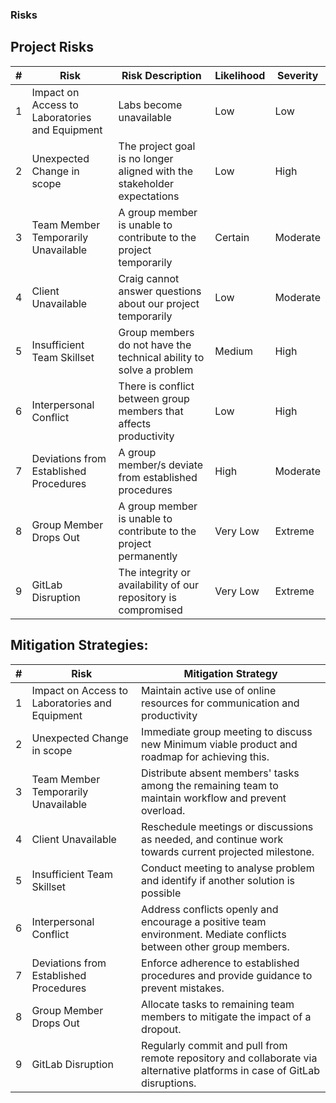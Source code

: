 ### Risks

##  Project Risks

| #   | Risk                                           | Risk Description                                                        | Likelihood | Severity |
| --- | ---------------------------------------------- | ----------------------------------------------------------------------- | ---------- | -------- |
| 1   | Impact on Access to Laboratories and Equipment | Labs become unavailable                                                 | Low        | Low      |
| 2   | Unexpected Change in scope                     | The project goal is no longer aligned with the stakeholder expectations | Low        | High     |
| 3   | Team Member Temporarily Unavailable            | A group member is unable to contribute to the project temporarily       | Certain    | Moderate |
| 4   | Client Unavailable                             | Craig cannot answer questions about our project temporarily             | Low        | Moderate |
| 5   | Insufficient Team Skillset                     | Group members do not have the technical ability to  solve a problem     | Medium     | High     |
| 6   | Interpersonal Conflict                         | There is conflict between group members that affects productivity       | Low        | High     |
| 7   | Deviations from Established Procedures         | A group member/s deviate from established procedures                    | High       | Moderate |
| 8   | Group Member Drops Out                         | A group member is unable to contribute to the project permanently       | Very Low   | Extreme  |
| 9   | GitLab Disruption                              | The integrity or availability of our repository is compromised          | Very Low   | Extreme  |

## Mitigation Strategies:

| #   | Risk                                           | Mitigation Strategy                                                                                                       |
| --- | ---------------------------------------------- | ------------------------------------------------------------------------------------------------------------------------- |
| 1   | Impact on Access to Laboratories and Equipment | Maintain active use of online resources for communication and productivity                                                |
| 2   | Unexpected Change in scope                     | Immediate group meeting to discuss new Minimum viable product and roadmap for achieving this.                             |
| 3   | Team Member Temporarily Unavailable            | Distribute absent members' tasks among the remaining team to maintain workflow and prevent overload.                      |
| 4   | Client Unavailable                             | Reschedule meetings or discussions as needed, and continue work towards current projected milestone.                      |
| 5   | Insufficient Team Skillset                     | Conduct meeting to analyse problem and identify if another solution is possible                                           |
| 6   | Interpersonal Conflict                         | Address conflicts openly and encourage a positive team environment. Mediate conflicts between other group members.        |
| 7   | Deviations from Established Procedures         | Enforce adherence to established procedures and provide guidance to prevent mistakes.                                     |
| 8   | Group Member Drops Out                         | Allocate tasks to remaining team members to mitigate the impact of a dropout.                                             |
| 9   | GitLab Disruption                              | Regularly commit and pull from remote repository and collaborate via alternative platforms in case of GitLab disruptions. |
